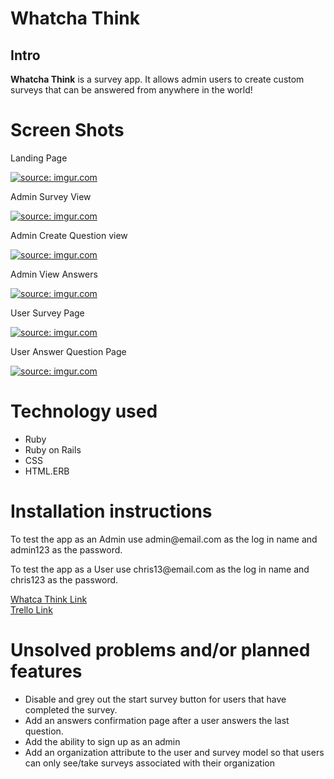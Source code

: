 <h1>Whatcha Think</h1>
<h2>Intro</h2>
<p><strong>Whatcha Think</strong> is a survey app. It allows admin users to create custom surveys that can be answered from anywhere in the world!</p>
<h1>Screen Shots</h1>
<p>Landing Page</P>
<a href="https://imgur.com/5ZI4Ie3"><img src="https://i.imgur.com/5ZI4Ie3.png" title="source: imgur.com" /></a>
<p>Admin Survey View</p>
<a href="https://imgur.com/sDNSDVh"><img src="https://i.imgur.com/sDNSDVh.png" title="source: imgur.com" /></a>
<p>Admin Create Question view</p>
<a href="https://imgur.com/nJeBk3W"><img src="https://i.imgur.com/nJeBk3W.png" title="source: imgur.com" /></a>
<p>Admin View Answers</p>
<a href="https://imgur.com/IXXLXpm"><img src="https://i.imgur.com/IXXLXpm.png" title="source: imgur.com" /></a>
<p>User Survey Page</p>
<a href="https://imgur.com/WH741iM"><img src="https://i.imgur.com/WH741iM.png" title="source: imgur.com" /></a>
<p>User Answer Question Page</p>
<a href="https://imgur.com/zqP8dl9"><img src="https://i.imgur.com/zqP8dl9.png" title="source: imgur.com" /></a>
<h1>Technology used</h1>
<ul>
  <li>Ruby</li>
  <li>Ruby on Rails</li>
  <li>CSS</li>
  <li>HTML.ERB</li>
</ul>

<h1>Installation instructions</h1>

<p>To test the app as an Admin use admin@email.com as the log in name and admin123 as the password.</p>
<p>To test the app as a User use chris13@email.com as the log in name and chris123 as the password.</p>
<a href="https://watchathink.herokuapp.com/">Whatca Think Link</a>
<br>
<a href="https://trello.com/b/qfST6Zg3/project-2-whatchathink">Trello Link</a>

<h1>Unsolved problems and/or planned features</h1>
  <ul>
    <li>Disable and grey out the start survey button for users that have completed the survey.</li>
    <li>Add an answers confirmation page after a user answers the last question.</li>
    <li>Add the ability to sign up as an admin</li>
    <li>Add an organization attribute to the user and survey model so that users can only see/take surveys associated with their organization</li>
  </ul>
